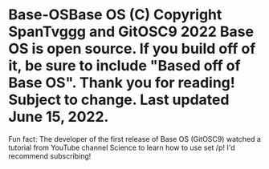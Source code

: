 # Base-OSBase OS (C) Copyright SpanTvggg and GitOSC9 2022 Base OS is open source. If you build off of it, be sure to include "Based off of Base OS". Thank you for reading! Subject to change. Last updated June 15, 2022.

Fun fact: The developer of the first release of Base OS (GitOSC9) watched a tutorial from YouTube channel Science to learn how to use set /p! I'd recommend subscribing!
